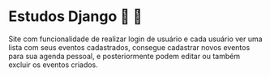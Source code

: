 # Estudos Django :calendar: :date:
Site com funcionalidade de realizar login de usuário e cada usuário ver uma lista com seus eventos cadastrados, 
consegue cadastrar novos eventos para sua agenda pessoal, e posteriormente podem editar ou também excluir os eventos criados.

